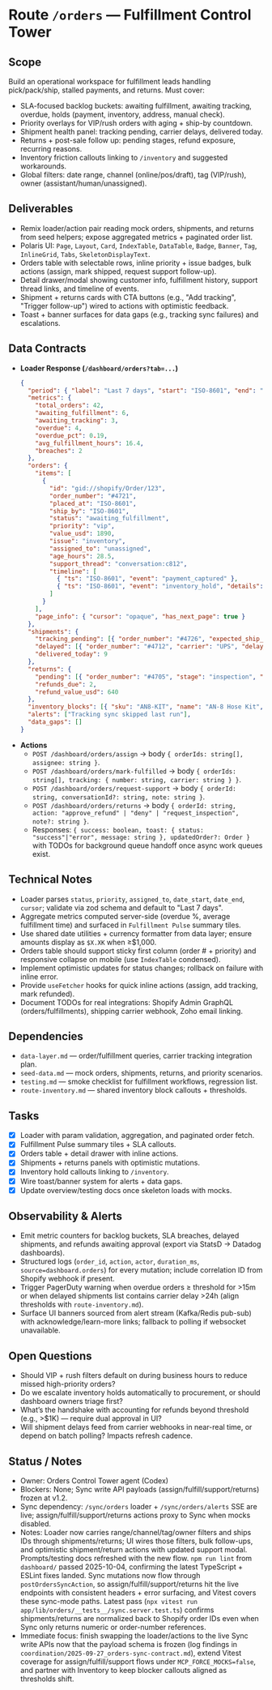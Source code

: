 # Route `/orders` — Fulfillment Control Tower

## Scope
Build an operational workspace for fulfillment leads handling pick/pack/ship, stalled payments, and returns. Must cover:
- SLA-focused backlog buckets: awaiting fulfillment, awaiting tracking, overdue, holds (payment, inventory, address, manual check).
- Priority overlays for VIP/rush orders with aging + ship-by countdown.
- Shipment health panel: tracking pending, carrier delays, delivered today.
- Returns + post-sale follow up: pending stages, refund exposure, recurring reasons.
- Inventory friction callouts linking to `/inventory` and suggested workarounds.
- Global filters: date range, channel (online/pos/draft), tag (VIP/rush), owner (assistant/human/unassigned).

## Deliverables
- Remix loader/action pair reading mock orders, shipments, and returns from seed helpers; expose aggregated metrics + paginated order list.
- Polaris UI: `Page`, `Layout`, `Card`, `IndexTable`, `DataTable`, `Badge`, `Banner`, `Tag`, `InlineGrid`, `Tabs`, `SkeletonDisplayText`.
- Orders table with selectable rows, inline priority + issue badges, bulk actions (assign, mark shipped, request support follow-up).
- Detail drawer/modal showing customer info, fulfillment history, support thread links, and timeline of events.
- Shipment + returns cards with CTA buttons (e.g., "Add tracking", "Trigger follow-up") wired to actions with optimistic feedback.
- Toast + banner surfaces for data gaps (e.g., tracking sync failures) and escalations.

## Data Contracts
- **Loader Response (`/dashboard/orders?tab=...`)**
  ```json
  {
    "period": { "label": "Last 7 days", "start": "ISO-8601", "end": "ISO-8601" },
    "metrics": {
      "total_orders": 42,
      "awaiting_fulfillment": 6,
      "awaiting_tracking": 3,
      "overdue": 4,
      "overdue_pct": 0.19,
      "avg_fulfillment_hours": 16.4,
      "breaches": 2
    },
    "orders": {
      "items": [
        {
          "id": "gid://shopify/Order/123",
          "order_number": "#4721",
          "placed_at": "ISO-8601",
          "ship_by": "ISO-8601",
          "status": "awaiting_fulfillment",
          "priority": "vip",
          "value_usd": 1890,
          "issue": "inventory",
          "assigned_to": "unassigned",
          "age_hours": 28.5,
          "support_thread": "conversation:c812",
          "timeline": [
            { "ts": "ISO-8601", "event": "payment_captured" },
            { "ts": "ISO-8601", "event": "inventory_hold", "details": "AN-8 hose kit backordered" }
          ]
        }
      ],
      "page_info": { "cursor": "opaque", "has_next_page": true }
    },
    "shipments": {
      "tracking_pending": [{ "order_number": "#4726", "expected_ship_date": "ISO-8601", "owner": "assistant" }],
      "delayed": [{ "order_number": "#4712", "carrier": "UPS", "delay_hours": 26, "last_update": "ISO-8601" }],
      "delivered_today": 9
    },
    "returns": {
      "pending": [{ "order_number": "#4705", "stage": "inspection", "reason": "hose length", "age_days": 3.0 }],
      "refunds_due": 2,
      "refund_value_usd": 640
    },
    "inventory_blocks": [{ "sku": "AN8-KIT", "name": "AN-8 Hose Kit", "orders_waiting": 4, "on_hand": 0, "eta": "ISO-8601" }],
    "alerts": ["Tracking sync skipped last run"],
    "data_gaps": []
  }
  ```
- **Actions**
  - `POST /dashboard/orders/assign` → body `{ orderIds: string[], assignee: string }`.
  - `POST /dashboard/orders/mark-fulfilled` → body `{ orderIds: string[], tracking: { number: string, carrier: string } }`.
  - `POST /dashboard/orders/request-support` → body `{ orderId: string, conversationId?: string, note: string }`.
  - `POST /dashboard/orders/returns` → body `{ orderId: string, action: "approve_refund" | "deny" | "request_inspection", note?: string }`.
  - Responses: `{ success: boolean, toast: { status: "success"|"error", message: string }, updatedOrder?: Order }` with TODOs for background queue handoff once async work queues exist.

## Technical Notes
- Loader parses `status`, `priority`, `assigned_to`, `date_start`, `date_end`, `cursor`; validate via zod schema and default to "Last 7 days".
- Aggregate metrics computed server-side (overdue %, average fulfillment time) and surfaced in `Fulfillment Pulse` summary tiles.
- Use shared date utilities + currency formatter from data layer; ensure amounts display as `$X.XK` when ≥$1,000.
- Orders table should support sticky first column (order # + priority) and responsive collapse on mobile (use `IndexTable` condensed).
- Implement optimistic updates for status changes; rollback on failure with inline error.
- Provide `useFetcher` hooks for quick inline actions (assign, add tracking, mark refunded).
- Document TODOs for real integrations: Shopify Admin GraphQL (orders/fulfillments), shipping carrier webhook, Zoho email linking.

## Dependencies
- `data-layer.md` — order/fulfillment queries, carrier tracking integration plan.
- `seed-data.md` — mock orders, shipments, returns, and priority scenarios.
- `testing.md` — smoke checklist for fulfillment workflows, regression list.
- `route-inventory.md` — shared inventory block callouts + thresholds.

## Tasks
- [x] Loader with param validation, aggregation, and paginated order fetch.
- [x] Fulfillment Pulse summary tiles + SLA callouts.
- [x] Orders table + detail drawer with inline actions.
- [x] Shipments + returns panels with optimistic mutations.
- [x] Inventory hold callouts linking to `/inventory`.
- [x] Wire toast/banner system for alerts + data gaps.
- [x] Update overview/testing docs once skeleton loads with mocks.

## Observability & Alerts
- Emit metric counters for backlog buckets, SLA breaches, delayed shipments, and refunds awaiting approval (export via StatsD → Datadog dashboards).
- Structured logs (`order_id`, `action`, `actor`, `duration_ms`, `source=dashboard.orders`) for every mutation; include correlation ID from Shopify webhook if present.
- Trigger PagerDuty warning when overdue orders ≥ threshold for >15m or when delayed shipments list contains carrier delay >24h (align thresholds with `route-inventory.md`).
- Surface UI banners sourced from alert stream (Kafka/Redis pub-sub) with acknowledge/learn-more links; fallback to polling if websocket unavailable.

## Open Questions
- Should VIP + rush filters default on during business hours to reduce missed high-priority orders?
- Do we escalate inventory holds automatically to procurement, or should dashboard owners triage first?
- What’s the handshake with accounting for refunds beyond threshold (e.g., >$1K) — require dual approval in UI?
- Will shipment delays feed from carrier webhooks in near-real time, or depend on batch polling? Impacts refresh cadence.

## Status / Notes
- Owner: Orders Control Tower agent (Codex)
- Blockers: None; Sync write API payloads (assign/fulfill/support/returns) frozen at v1.2.
- Sync dependency: `/sync/orders` loader + `/sync/orders/alerts` SSE are live; assign/fulfill/support/returns actions proxy to Sync when mocks disabled.
- Notes: Loader now carries range/channel/tag/owner filters and ships IDs through shipments/returns; UI wires those filters, bulk follow-ups, and optimistic shipment/return actions with updated support modal. Prompts/testing docs refreshed with the new flow. `npm run lint` from `dashboard/` passed 2025-10-04, confirming the latest TypeScript + ESLint fixes landed. Sync mutations now flow through `postOrdersSyncAction`, so assign/fulfill/support/returns hit the live endpoints with consistent headers + error surfacing, and Vitest covers these sync-mode paths. Latest pass (`npx vitest run app/lib/orders/__tests__/sync.server.test.ts`) confirms shipments/returns are normalized back to Shopify order IDs even when Sync only returns numeric or order-number references.
- Immediate focus: finish swapping the loader/actions to the live Sync write APIs now that the payload schema is frozen (log findings in `coordination/2025-09-27_orders-sync-contract.md`), extend Vitest coverage for assign/fulfill/support flows under `MCP_FORCE_MOCKS=false`, and partner with Inventory to keep blocker callouts aligned as thresholds shift.
